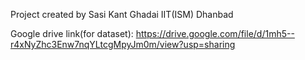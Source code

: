 Project created by Sasi Kant Ghadai IIT(ISM) Dhanbad

Google drive link(for dataset): https://drive.google.com/file/d/1mh5--r4xNyZhc3Enw7nqYLtcgMpyJm0m/view?usp=sharing